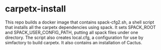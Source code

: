 # carpetx-install
This repo builds a docker image that contains
spack-cfg2.sh, a shell script that installs all the carpetx dependencies using spack. It sets SPACK_ROOT and SPACK_USER_CONFIG_PATH, putting all spack files under one directory. The script also creates local.cfg, a configuration for use by simfactory to build carpetx.
It also contains an installation of Cactus.
